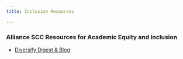 ```yaml
---
title: Inclusion Resources

---
```


### Alliance SCC Resources for Academic Equity and Inclusion

* [Diversify Digest & Blog](http://www.diversifydigest.com)




